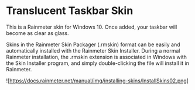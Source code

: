 # Translucent Taskbar Skin
This is a Rainmeter skin for Windows 10. Once added, your taskbar will become as clear as glass.

Skins in the Rainmeter Skin Packager (.rmskin) format can be easily and automatically installed with the Rainmeter Skin Installer. During a normal Rainmeter installation, the .rmskin extension is associated in Windows with the Skin Installer program, and simply double-clicking the file will install it in Rainmeter.

![https://docs.rainmeter.net/manual/img/installing-skins/InstallSkins02.png]
